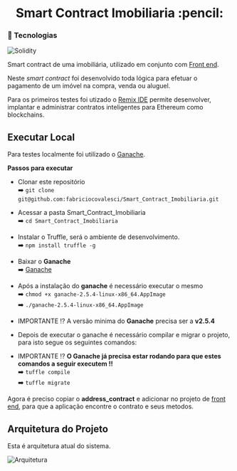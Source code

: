 
<h1 align="center"> 
   Smart Contract Imobiliaria :pencil:
</h1>


 ### :link: Tecnologias

![Solidity](https://img.shields.io/badge/Solidity-v0.4.25-blue) 


Smart contract de uma imobiliária, utilizado em conjunto com [Front end](https://github.com/fabriciocovalesci/Imobiliaria-frontend-Svelte).

Neste *smart contract* foi desenvolvido toda lógica para efetuar o pagamento de um imóvel na compra, venda ou aluguel.

Para os primeiros testes foi utizado o [Remix IDE](https://remix.ethereum.org/) permite desenvolver, implantar e administrar contratos inteligentes para Ethereum como blockchains.


## Executar Local

Para testes localmente foi utilizado o [Ganache](https://www.trufflesuite.com/ganache).

**Passos para executar**

- Clonar este repositório <br>
:arrow_right: `git clone git@github.com:fabriciocovalesci/Smart_Contract_Imobiliaria.git` <br>

- Acessar a pasta Smart_Contract_Imobiliaria <br>
:arrow_right: `cd Smart_Contract_Imobiliaria` <br>

- Instalar o Truffle, será o ambiente de desenvolvimento. <br>
:arrow_right:  `npm install truffle -g` <br>

- Baixar o **Ganache** <br>
:arrow_right: [Ganache](https://www.trufflesuite.com/ganache) <br>

- Após a instalação do **ganache** é necessário executar o mesmo <br>
:arrow_right: `chmod +x ganache-2.5.4-linux-x86_64.AppImage` <br>
:arrow_right: `./ganache-2.5.4-linux-x86_64.AppImage` <br>

- IMPORTANTE :interrobang:  A versão minima do **Ganache** precisa ser a **v2.5.4**


- Depois de executar o ganache é necessário compilar e migrar o projeto, para isto segue os seguintes comandos: <br>
- IMPORTANTE :interrobang: **O Ganache já precisa estar rodando para que estes comandos a seguir executem !!** <br>
:arrow_right: `tuffle compile` <br>
:arrow_right: `tuffle migrate` <br>

Agora é preciso copiar o **address_contract** e adicionar no projeto de [front end](https://github.com/fabriciocovalesci/Imobiliaria-frontend-Svelte), para que a aplicação encontre o contrato e seus metodos.



## Arquitetura do Projeto


Esta é arquitetura atual do sistema.

![Arquitetura](https://user-images.githubusercontent.com/40548641/101282526-829e8580-37b4-11eb-8535-00bd85214344.png)



